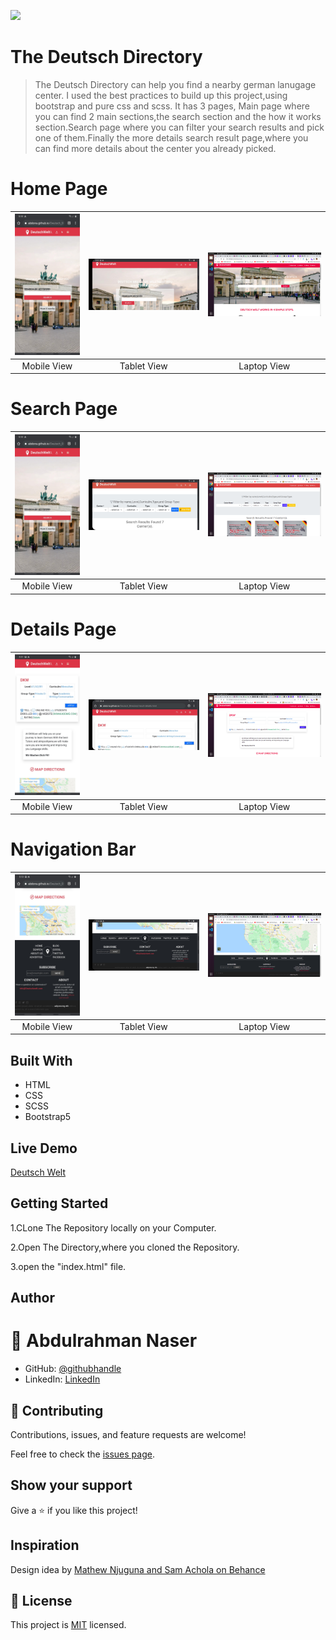 ![](https://img.shields.io/badge/Microverse-blueviolet)

# The Deutsch Directory

> The Deutsch Directory can help you find a nearby german lanugage center. I used the best practices to build up this project,using bootstrap and pure css and scss.
It has 3 pages, Main page where you can find 2 main sections,the search section and the how it works section.Search page where you can filter your search results and pick one of them.Finally the more details search result page,where you can find more details about the center you already picked.

# Home Page

| ![screenshot](/Assets/Images/homepagecs.jpg) | ![screenshot](/Assets/Images/Homepagemd.jpg) | ![screenshot](/Assets/Images/homepagelg.png) |
| :------------: | :-------------:| :-------------: |
| Mobile View  | Tablet View   | Laptop View |

# Search Page

| ![screenshot](/Assets/Images/homepagecs.jpg) | ![screenshot](/Assets/Images/searchpagemd.jpg) | ![screenshot](/Assets/Images/searchlg.png) |
| :------------: | :-------------:| :-------------: |
|  Mobile View  |  Tablet View   | Laptop View |

# Details Page

| ![screenshot](/Assets/Images/detailsxs.jpg) | ![screenshot](/Assets/Images/detailsmd.jpg) | ![screenshot](/Assets/Images/detailslg.png) |
| :------------: | :-------------:| :-------------: |
Mobile View  | Tablet View   | Laptop View

# Navigation Bar

| ![screenshot](/Assets/Images/navxs.jpg) | ![screenshot](/Assets/Images/navlg.jpg) | ![screenshot](/Assets/Images/navbaglg.png) |
| :------------: | :-------------:| :-------------: |
| Mobile View  | Tablet View   | Laptop View |

## Built With

- HTML
- CSS
- SCSS
- Bootstrap5

## Live Demo

[Deutsch Welt](https://abdona.github.io/Deutsch_Directory/)


## Getting Started

1.CLone The Repository locally on your Computer.

2.Open The Directory,where you cloned the Repository.

3.open the "index.html" file.

## Author

# 👤 Abdulrahman Naser
- GitHub: [@githubhandle](https://github.com/Abdona)
- LinkedIn: [LinkedIn](https://www.linkedin.com/in/abdulrahman-nasser-2b7173131/)

## 🤝 Contributing

Contributions, issues, and feature requests are welcome!

Feel free to check the [issues page](https://github.com/Abdona/Deutsch_Directory/pull/1#issue-592645424).

## Show your support

Give a ⭐️ if you like this project!

## Inspiration
Design idea by [Mathew Njuguna and Sam Achola on Behance](https://www.behance.net/mathewnjuguna)

## 📝 License

This project is [MIT](./LICENSE) licensed.
